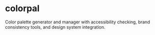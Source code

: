 # colorpal

Color palette generator and manager with accessibility checking, brand consistency tools, and design system integration.
